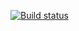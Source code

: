 [![Build status](https://ci.appveyor.com/api/projects/status/at6aw0q96hxflkt6?svg=true)](https://ci.appveyor.com/project/InnaSmir/2-1-bankcardorder)
